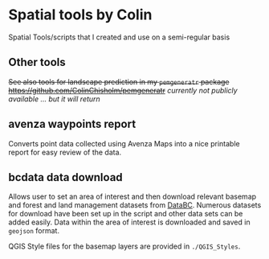 # Spatial tools by Colin
Spatial Tools/scripts that I created and use on a semi-regular basis


## Other tools

~~See also tools for landscape prediction in my `pemgeneratr` package https://github.com/ColinChisholm/pemgeneratr~~
_currently not publicly available ... but it will return_


## avenza waypoints report

Converts point data collected using Avenza Maps into a nice printable report for easy review of the data.


## bcdata data download

Allows user to set an area of interest and then download relevant basemap and forest and land management datasets from [DataBC](https://data.gov.bc.ca).
Numerous datasets for download have been set up in the script and other data sets can be added easily.  Data within the area of interest is downloaded and saved in `geojson` format.  

QGIS Style files for the basemap layers are provided in `./QGIS_Styles`.
